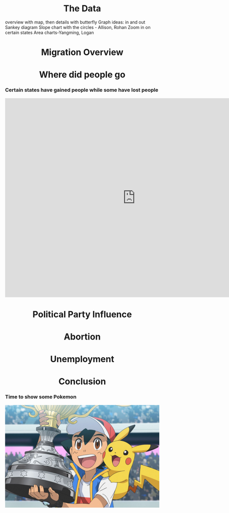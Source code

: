 <h1 style="text-align: center;">The Data</h1>
overview with map, then details with butterfly
Graph ideas:
in and out Sankey diagram
Slope chart with the circles - Allison, Rohan
Zoom in on certain states 
Area charts-Yangming, Logan

<h1 style="text-align: center;">Migration Overview</h1>

<h1 style="text-align: center;">Where did people go</h1>

### Certain states have gained people while some have lost people

<iframe seamless frameborder="0" src="https://public.tableau.com/views/MigrationTablet/Dashboard1?:language=en-US&:display_count=n&:origin=viz_share_link&:embed=yes&:showVizHome=no" width = '850' height = '650' scrolling='yes' style="display: block; margin: auto;"></iframe>


<h1 style="text-align: center;"> Political Party Influence</h1>


<h1 style="text-align: center;">Abortion</h1>


<h1 style="text-align: center;">Unemployment</h1>


<h1 style="text-align: center;"> Conclusion</h1>

### Time to show some Pokemon
![](/assets/imgs/pokemon.jpg)
